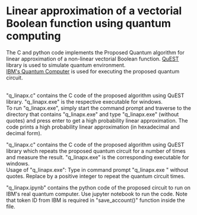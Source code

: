# Linear approximation of a vectorial Boolean function using quantum computing

The C and python code implements the Proposed Quantum algorithm for linear approximation of a non-linear vectorial Boolean function.
<a href=https://quest.qtechtheory.org/>QuEST</a> library is used to simulate quantum environment.<br/>
<a href=https://www.ibm.com/quantum-computing/>IBM's Quantum Computer</a> is used for executing the proposed quantum circuit.<br/><br/>

"q_linapx.c" contains the C code of the proposed algorithm using QuEST library. "q_linapx.exe" is the respective executable for windows.<br/>
To run "q_linapx.exe", simply start the command prompt and traverse to the directory that contains "q_linapx.exe" and type "q_linapx.exe" (without quotes) and press enter to get a high probability linear approximation. The code prints a high probability linear approximation (in hexadecimal and decimal form).<br/>

"q_linapx.c" contains the C code of the proposed algorithm using QuEST library which repeats the proposed quantum circuit for a number of times and measure the result. "q_linapx.exe" is the corresponding executable for windows.<br/>
Usage of "q_linapx.exe": Type in command prompt "q_linapx.exe <times>" without quotes. Replace <times> by a positive integer to repeat the quantum circuit <times> times.<br/>

"q_linapx.ipynb" contains the python code of the proposed circuit to run on IBM's real quantum computer. Use jupyter notebook to run the code. Note that token ID from IBM is required in "save_account()" function inside the file.<br/>
